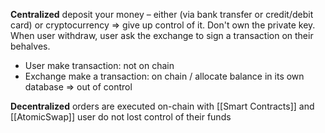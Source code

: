 **Centralized**
deposit your money – either (via bank transfer or credit/debit card) or cryptocurrency => give up control of it. 
Don't own the private key. When user withdraw, user ask the exchange to sign a transaction on their behalves. 
- User make transaction: not on chain
- Exchange make a transaction: on chain / allocate balance in its own database
=> out of control 

**Decentralized**
orders are executed on-chain with [[Smart Contracts]] and [[AtomicSwap]]
user do not lost control of their funds

